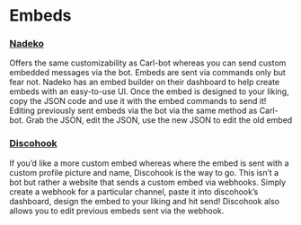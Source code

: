 # Embeds

### [Nadeko](https://nadeko.bot)

Offers the same customizability as Carl-bot whereas you can send custom embedded messages via the bot. Embeds are sent via commands only but fear not. Nadeko has an embed builder on their dashboard to help create embeds with an easy-to-use UI. Once the embed is designed to your liking, copy the JSON code and use it with the embed commands to send it! Editing previously sent embeds via the bot via the same method as Carl-bot. Grab the JSON, edit the JSON, use the new JSON to edit the old embed

### [Discohook](https://discohook.org)

If you’d like a more custom embed whereas where the embed is sent with a custom profile picture and name, Discohook is the way to go. This isn’t a bot but rather a website that sends a custom embed via webhooks. Simply create a webhook for a particular channel, paste it into discohook’s dashboard, design the embed to your liking and hit send! Discohook also allows you to edit previous embeds sent via the webhook.

